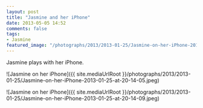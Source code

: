 ```yaml
---
layout: post
title: "Jasmine and her iPhone"
date: 2013-05-05 14:52
comments: false
tags: 
- Jasmine
featured_image: "/photographs/2013/2013-01-25/Jasmine-on-her-iPhone-2013-01-25-at-20-14-05.jpeg"
---
```

Jasmine plays with her iPhone.

![Jasmine on her iPhone]({{ site.mediaUrlRoot }}/photographs/2013/2013-01-25/Jasmine-on-her-iPhone-2013-01-25-at-20-14-05.jpeg)

![Jasmine on her iPhone]({{ site.mediaUrlRoot }}/photographs/2013/2013-01-25/Jasmine-on-her-iPhone-2013-01-25-at-20-14-09.jpeg)